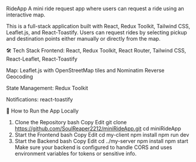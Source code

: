 RideApp
A mini ride request app where users can request a ride using an interactive map.

This is a full-stack application built with React, Redux Toolkit, Tailwind CSS, Leaflet.js, and React-Toastify. Users can request rides by selecting pickup and destination points either manually or directly from the map.

🛠 Tech Stack
Frontend: React, Redux Toolkit, React Router, Tailwind CSS, React-Leaflet, React-Toastify

Map: Leaflet.js with OpenStreetMap tiles and Nominatim Reverse Geocoding

State Management: Redux Toolkit

Notifications: react-toastify

🚀 How to Run the App Locally
1. Clone the Repository
bash
Copy
Edit
git clone https://github.com/SoulReaper2212/miniRideApp.git
cd miniRideApp
2. Start the Frontend
bash
Copy
Edit
cd my-client
npm install
npm run dev
3. Start the Backend
bash
Copy
Edit
cd ../my-server
npm install
npm start
Make sure your backend is configured to handle CORS and uses environment variables for tokens or sensitive info.
